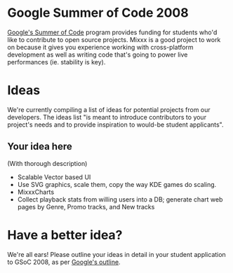 # Google Summer of Code 2008

[Google's Summer of Code](http://code.google.com/soc/) program provides
funding for students who'd like to contribute to open source projects.
Mixxx is a good project to work on because it gives you experience
working with cross-platform development as well as writing code that's
going to power live performances (ie. stability is key).

# Ideas

We're currently compiling a list of ideas for potential projects from
our developers. The ideas list "is meant to introduce contributors to
your project's needs and to provide inspiration to would-be student
applicants".

## Your idea here

(With thorough description)

  - Scalable Vector based UI
  - Use SVG graphics, scale them, copy the way KDE games do scaling.
  - MixxxCharts
  - Collect playback stats from willing users into a DB; generate chart
    web pages by Genre, Promo tracks, and New tracks

# Have a better idea?

We're all ears\! Please outline your ideas in detail in your student
application to GSoC 2008, as per [Google's
outline](http://code.google.com/soc/2008/faqs.html#0.1_student_app).
